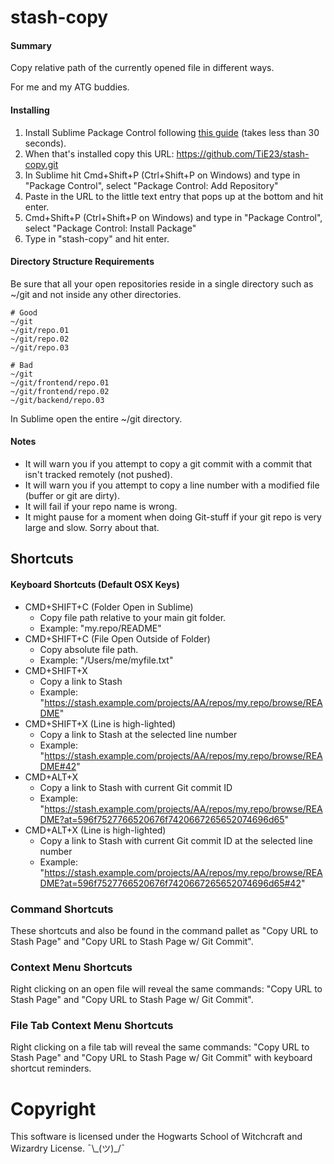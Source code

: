 # stash-copy
#### Summary
Copy relative path of the currently opened file in different ways.

For me and my ATG buddies.

#### Installing

1. Install Sublime Package Control following [this guide](https://packagecontrol.io/installation) (takes less than 30 seconds).
2. When that's installed copy this URL: https://github.com/TiE23/stash-copy.git
3. In Sublime hit Cmd+Shift+P (Ctrl+Shift+P on Windows) and type in "Package Control", select "Package Control: Add Repository"
4. Paste in the URL to the little text entry that pops up at the bottom and hit enter.
5. Cmd+Shift+P (Ctrl+Shift+P on Windows) and type in "Package Control", select "Package Control: Install Package"
6. Type in "stash-copy" and hit enter.

#### Directory Structure Requirements
Be sure that all your open repositories reside in a single directory such as ~/git and not inside any other directories.

```
# Good
~/git
~/git/repo.01
~/git/repo.02
~/git/repo.03

# Bad
~/git
~/git/frontend/repo.01
~/git/frontend/repo.02
~/git/backend/repo.03
```

In Sublime open the entire ~/git directory.

#### Notes
- It will warn you if you attempt to copy a git commit with a commit that isn't tracked remotely (not pushed).
- It will warn you if you attempt to copy a line number with a modified file (buffer or git are dirty).
- It will fail if your repo name is wrong.
- It might pause for a moment when doing Git-stuff if your git repo is very large and slow. Sorry about that.

## Shortcuts
#### Keyboard Shortcuts (Default OSX Keys)
- CMD+SHIFT+C (Folder Open in Sublime)
  - Copy file path relative to your main git folder.
  - Example: "my.repo/README"
- CMD+SHIFT+C (File Open Outside of Folder)
  - Copy absolute file path.
  - Example: "/Users/me/myfile.txt"
- CMD+SHIFT+X
  - Copy a link to Stash
  - Example: "https://stash.example.com/projects/AA/repos/my.repo/browse/README"
- CMD+SHIFT+X (Line is high-lighted)
  - Copy a link to Stash at the selected line number
  - Example: "https://stash.example.com/projects/AA/repos/my.repo/browse/README#42"
- CMD+ALT+X
  - Copy a link to Stash with current Git commit ID
  - Example: "https://stash.example.com/projects/AA/repos/my.repo/browse/README?at=596f7527766520676f7420667265652074696d65"
- CMD+ALT+X (Line is high-lighted)
  - Copy a link to Stash with current Git commit ID at the selected line number
  - Example: "https://stash.example.com/projects/AA/repos/my.repo/browse/README?at=596f7527766520676f7420667265652074696d65#42"

### Command Shortcuts
These shortcuts and also be found in the command pallet as "Copy URL to Stash Page" and "Copy URL to Stash Page w/ Git Commit".

### Context Menu Shortcuts
Right clicking on an open file will reveal the same commands: "Copy URL to Stash Page" and "Copy URL to Stash Page w/ Git Commit".

### File Tab Context Menu Shortcuts
Right clicking on a file tab will reveal the same commands: "Copy URL to Stash Page" and "Copy URL to Stash Page w/ Git Commit" with keyboard shortcut reminders.

# Copyright
This software is licensed under the Hogwarts School of Witchcraft and Wizardry License. ¯\\\_(ツ)\_/¯